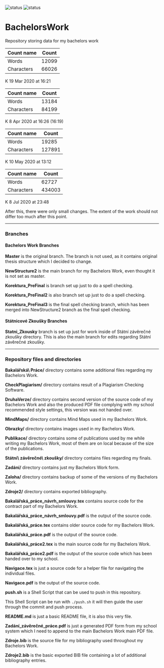 ![status](https://img.shields.io/badge/Posudek-Doporu%C4%8Deno%20k%20obhajob%C4%9B-green)
![status](https://img.shields.io/badge/Obh%C3%A1jen%C3%AD%20Bakal%C3%A1%C5%99sk%C3%A9%20Pr%C3%A1ce-Obhajoba%20teprve%20prob%C4%9Bhne-yellow)<br>
# BachelorsWork
Repository storing data for my bachelors work

| Count name | Count |
| ------ | ------ |
| Words | 12099 |
| Characters | 66026 |

K 19 Mar 2020 at 16:21

| Count name | Count |
| ------ | ------ |
| Words | 13184 |
| Characters | 84199 |

K 8 Apr 2020 at 16:26 (16:19)

| Count name | Count |
| ------ | ------ |
| Words | 19285 |
| Characters | 127891 |

K 10 May 2020 at 13:12

| Count name | Count |
| ------ | ------ |
| Words | 62727 |
| Characters | 434003 |

K 8 Jul 2020 at 23:48

After this, there were only small changes. The extent of the work should not differ too much after this point.

---

### Branches

#### Bachelors Work Branches

**Master** is the original branch. The branch is not used, as it contains original thesis structure which I decided to change.

**NewStructure2** is the main branch for my Bachelors Work, even thought it is not set as master.

**Korektura_PreFinal** is branch set up just to do a spell checking.

**Korektura_PreFinal2** is also branch set up just to do a spell checking.

**Korektura_PreFinal3** is the final spell checking branch, which has been merged into NewStructure2 branch as the final spell checking.

#### Státnicové Zkoušky Branches

**Statni_Zkousky** branch is set up just for work inside of Státní závěrečné zkoušky directory. This is also the main branch for edits regarding Státní závěrečné zkoušky.

---

### Repository files and directories

**Bakalářská\ Práce/** directory contains some additional files regarding my Bachelors Work.

**CheckPlagiarism/** directory contains result of a Plagiarism Checking Software.

**DruhaVerze/** directory contains second version of the source code of my Bachelors Work and also the produced PDF file complying with my school recommended style settings, this version was not handed over.

**MindMaps/** directory contains Mind Maps used in my Bachelors Work.

**Obrazky/** directory contains images used in my Bachelors Work.

**Publikace/** directory contains some of publications used by me while writing my Bachelors Work, most of them are on local because of the size of the publications.

**Státní\ závěrečné\ zkoušky/** directory contains files regarding my finals.

**Zadání/** directory contains just my Bachelors Work form.

**Zaloha/** directory contains backup of some of the versions of my Bachelors Work.

**Zdroje2/** directory contains exported bibliography.

**Bakalářská_práce_návrh_smlouvy.tex** contains source code for the contract part of my Bachelors Work.

**Bakalářská_práce_návrh_smlouvy.pdf** is the output of the source code.

**Bakalářská_práce.tex** contains older source code for my Bachelors Work.

**Bakalářská_práce.pdf** is the output of the source code.

**Bakalářská_práce2.tex** is the main source code for my Bachelors Work.

**Bakalářská_práce2.pdf** is the output of the source code which has been handed over to my school.

**Navigace.tex** is just a source code for a helper file for navigating the individual files.

**Navigace.pdf** is the output of the source code.

**push.sh** is a Shell Script that can be used to push in this repository.

This Shell Script can be run with `./push.sh` it will then guide the user through the commit and push process.

**README.md** is just a basic README file, it is also this very file.

**Zadání_závěrečné_práce.pdf** is just a generated PDF form from my school system which I need to append to the main Bachelors Work main PDF file.

**Zdroje.bib** is the source file for my bibliography used throughout my Bachelors Work.

**Zdroje2.bib** is the basic exported BIB file containing a lot of additional bibliography entries.
